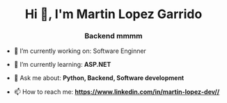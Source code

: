 <h1 align="center">Hi 👋, I'm Martin Lopez Garrido</h1>
<h3 align="center">Backend mmmm</h3>

- 🔭 I’m currently working on: Software Enginner

- 🌱 I’m currently learning: **ASP.NET**

- 💬 Ask me about: **Python, Backend, Software development**

- 📫 How to reach me: **https://www.linkedin.com/in/martin-lopez-dev//**

